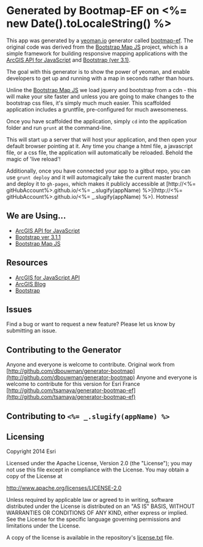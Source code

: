 # Generated by Bootmap-EF on <%= new Date().toLocaleString() %>

This app was generated by a [yeoman.io](http://yeoman.io) generator called [bootmap-ef](http://github.com/tsamaya/generator-bootmap-ef). The original code was derived from the [Bootstrap Map JS](https://github.com/Esri/bootstrap-map-js) project, which is a simple framework for building responsive mapping applications with the [ArcGIS API for JavaScript](http://developers.arcgis.com) and [Bootstrap (ver 3.1)](http://getbootstrap.com).

The goal with this generator is to show the power of yeoman, and enable developers to get up and running with a map in seconds rather than hours.

Unline the [Bootstrap Map JS]() we load jquery and bootstrap from a cdn - this will make your site faster and unless you are going to make changes to the bootstrap css files, it's simply much much easier. This scaffolded application includes a gruntfile, pre-configured for much awesomeness.

Once you have scaffolded the application, simply `cd` into the application folder and run `grunt` at the command-line.

This will start up a server that will host your application, and then open your default browser pointing at it. Any time you change a html file, a javascript file, or a css file, the application will automatically be reloaded. Behold the magic of 'live reload'!

Additionally, once you have connected your app to a gitbut repo, you can use `grunt deploy` and it will automagically take the current master branch and deploy it to `gh-pages`, which makes it publicly accessible at [http://<%= gitHubAccount%>.github.io/<%= _.slugify(appName) %>](http://<%= gitHubAccount%>.github.io/<%= _.slugify(appName) %>). Hotness!


## We are Using...

* [ArcGIS API for JavaScript](http://developers.arcgis.com)
* [Bootstrap ver 3.1.1](http://getbootstrap.com)
* [Bootstrap Map JS](http://esri.github.com/bootstrap-map-js/)

## Resources

* [ArcGIS for JavaScript API](http://developers.arcgis.com/)
* [ArcGIS Blog](http://blogs.esri.com/esri/arcgis/)
* [Bootstrap](http://getbootstrap.com/)

## Issues

Find a bug or want to request a new feature? Please let us know by submitting an issue.

## Contributing to the Generator

Anyone and everyone is welcome to contribute. Original work from [http://github.com/dbouwman/generator-bootmap](http://github.com/dbouwman/generator-bootmap)
Anyone and everyone is welcome to contribute for this version for Esri France [http://github.com/tsamaya/generator-bootmap-ef](http://github.com/tsamaya/generator-bootmap-ef)

## Contributing to `<%= _.slugify(appName) %>`

## Licensing
Copyright 2014 Esri

Licensed under the Apache License, Version 2.0 (the "License");
you may not use this file except in compliance with the License.
You may obtain a copy of the License at

   http://www.apache.org/licenses/LICENSE-2.0

Unless required by applicable law or agreed to in writing, software
distributed under the License is distributed on an "AS IS" BASIS,
WITHOUT WARRANTIES OR CONDITIONS OF ANY KIND, either express or implied.
See the License for the specific language governing permissions and
limitations under the License.

A copy of the license is available in the repository's [license.txt]( https://raw.github.com/Esri/bootstrap-map-js/master/license.txt) file.

